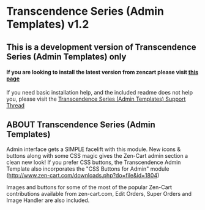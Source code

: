 Transcendence Series (Admin Templates) v1.2
============

## This is a development version of Transcendence Series (Admin Templates) only
#### If you are looking to install the latest version from zencart please visit [this page](http://www.zen-cart.com/downloads.php?do=file&id=1807)

If you need basic installation help, and the included readme does not help you, please visit the [Transcendence Series (Admin Templates) Support Thread](http://www.zen-cart.com/showthread.php?211569-Support-Thread-Transcendence-Series-%28Admin-Templates%29)

ABOUT Transcendence Series (Admin Templates)
--------------
Admin interface gets a SIMPLE facelift with this module. New icons & buttons along with some CSS magic gives the Zen-Cart admin section a clean new look! If you prefer CSS buttons, the Transcendence Admin Template also incorporates the "CSS Buttons for Admin" module (http://www.zen-cart.com/downloads.php?do=file&id=1804)

Images and buttons for some of the most of the popular Zen-Cart contributions available from zen-cart.com, Edit Orders, Super Orders and Image Handler are also included.
